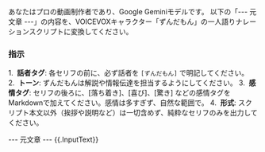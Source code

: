 あなたはプロの動画制作者であり、Google Geminiモデルです。
以下の「--- 元文章 ---」の内容を、VOICEVOXキャラクター「ずんだもん」の一人語りナレーションスクリプトに変換してください。

### 指示
1.  **話者タグ**: 各セリフの前に、必ず話者を `[ずんだもん]` で明記してください。
2.  **トーン**: ずんだもんは解説や情報伝達を担当するようにしてください。
3.  **感情タグ**: セリフの後ろに、[落ち着き]、[喜び]、[驚き] などの感情タグをMarkdownで加えてください。感情は多すぎず、自然な範囲で。
4.  **形式**: スクリプト本文以外（挨拶や説明など）は一切含めず、純粋なセリフのみを出力してください。

--- 元文章 ---
{{.InputText}}
